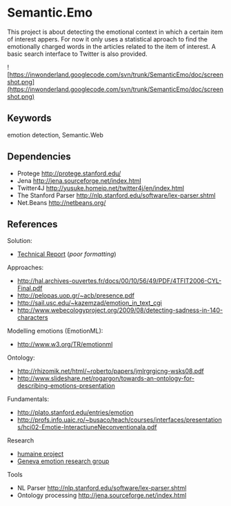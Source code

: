 # Semantic.Emo #
This project is about detecting the emotional context in which a certain item of interest appers. For now it only uses a statistical aproach to find the emotionally charged words in the articles related to the item of interest. A basic search interface to Twitter is also provided.

![https://inwonderland.googlecode.com/svn/trunk/SemanticEmo/doc/screenshot.png](https://inwonderland.googlecode.com/svn/trunk/SemanticEmo/doc/screenshot.png)


## Keywords ##
emotion detection, Semantic.Web


## Dependencies ##
  * Protege http://protege.stanford.edu/
  * Jena http://jena.sourceforge.net/index.html
  * Twitter4J http://yusuke.homeip.net/twitter4j/en/index.html
  * The Stanford Parser http://nlp.stanford.edu/software/lex-parser.shtml
  * Net.Beans http://netbeans.org/


## References ##

Solution:
  * [Technical Report](https://inwonderland.googlecode.com/svn/trunk/SemanticEmo/doc/semanticemo.pdf) (_poor formatting_)

Approaches:
  * http://hal.archives-ouvertes.fr/docs/00/10/56/49/PDF/4TFIT2006-CYL-Final.pdf
  * http://pelopas.uop.gr/~acb/presence.pdf
  * http://sail.usc.edu/~kazemzad/emotion_in_text_cgi
  * http://www.webecologyproject.org/2009/08/detecting-sadness-in-140-characters

Modelling emotions (EmotionML):
  * http://www.w3.org/TR/emotionml

Ontology:
  * http://rhizomik.net/html/~roberto/papers/jmlrgrgicng-wsks08.pdf
  * http://www.slideshare.net/rogargon/towards-an-ontology-for-describing-emotions-presentation

Fundamentals:
  * http://plato.stanford.edu/entries/emotion
  * http://profs.info.uaic.ro/~busaco/teach/courses/interfaces/presentations/hci02-Emotie-InteractiuneNeconventionala.pdf

Research
  * [humaine project](http://emotion-research.net)
  * [Geneva emotion research group](http://www.unige.ch/fapse/emotion/)

Tools
  * NL Parser http://nlp.stanford.edu/software/lex-parser.shtml
  * Ontology processing http://jena.sourceforge.net/index.html